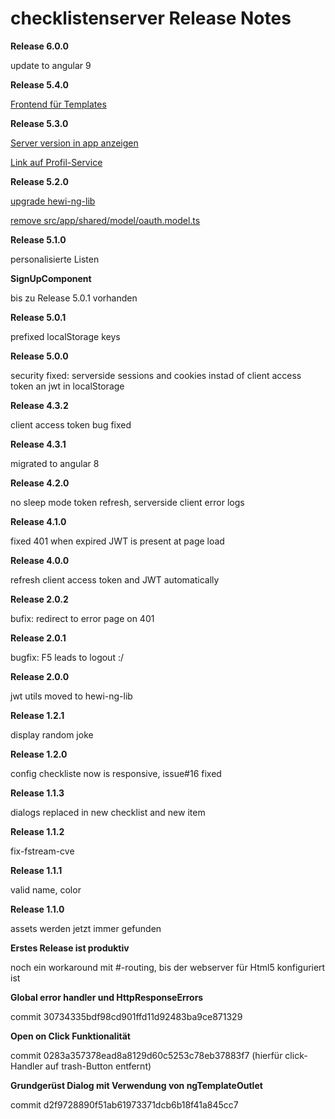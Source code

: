 # checklistenserver Release Notes

__Release 6.0.0__

update to angular 9

__Release 5.4.0__

[Frontend für Templates](https://github.com/heike2718/checklistenapp/issues/31)

__Release 5.3.0__

[Server version in app anzeigen](https://github.com/heike2718/checklistenapp/issues/17)

[Link auf Profil-Service](https://github.com/heike2718/checklistenapp/issues/28)

__Release 5.2.0__

[upgrade hewi-ng-lib](https://github.com/heike2718/checklistenapp/issues/21)

[remove src/app/shared/model/oauth.model.ts](https://github.com/heike2718/checklistenapp/issues/22)

__Release 5.1.0__

personalisierte Listen

__SignUpComponent__

bis zu Release 5.0.1 vorhanden

__Release 5.0.1__

prefixed localStorage keys

__Release 5.0.0__

security fixed: serverside sessions and cookies instad of client access token an jwt in localStorage

__Release 4.3.2__

client access token bug fixed

__Release 4.3.1__

migrated to angular 8

__Release 4.2.0__

no sleep mode token refresh, serverside client error logs

__Release 4.1.0__

fixed 401 when expired JWT is present at page load

__Release 4.0.0__

refresh client access token and JWT automatically

 __Release 2.0.2__

 bufix: redirect to error page on 401

 __Release 2.0.1__

 bugfix: F5 leads to logout :/

__Release 2.0.0__

jwt utils moved to hewi-ng-lib

__Release 1.2.1__

display random joke

__Release 1.2.0__

config checkliste now is responsive, issue#16 fixed

__Release 1.1.3__

dialogs replaced in new checklist and new item

__Release 1.1.2__

fix-fstream-cve

__Release 1.1.1__

valid name, color

__Release 1.1.0__

assets werden jetzt immer gefunden

__Erstes Release ist produktiv__

noch ein workaround mit #-routing, bis der webserver für Html5 konfiguriert ist

__Global error handler und HttpResponseErrors__

commit 30734335bdf98cd901ffd11d92483ba9ce871329

__Open on Click Funktionalität__

commit 0283a357378ead8a8129d60c5253c78eb37883f7 (hierfür click-Handler auf trash-Button entfernt)

__Grundgerüst Dialog mit Verwendung von ngTemplateOutlet__

commit d2f9728890f51ab61973371dcb6b18f41a845cc7


